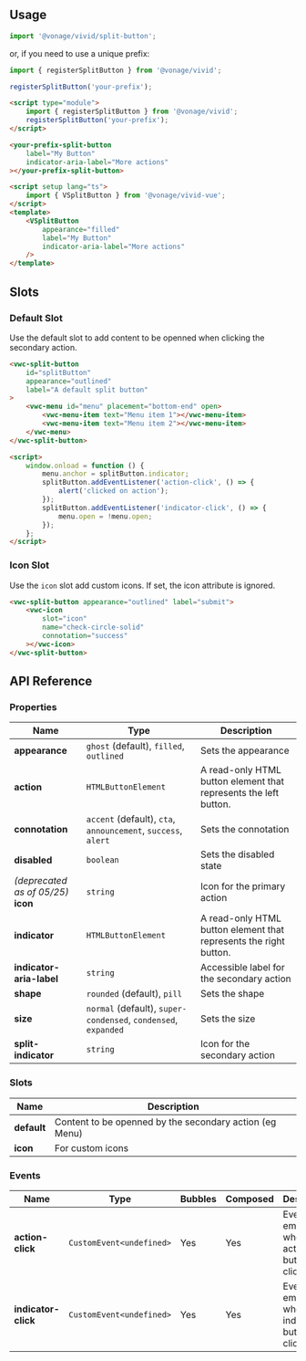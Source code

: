 ## Usage

<vwc-tabs gutters="none">
<vwc-tab label="Web component"></vwc-tab>
<vwc-tab-panel>

```js
import '@vonage/vivid/split-button';
```

or, if you need to use a unique prefix:

```js
import { registerSplitButton } from '@vonage/vivid';

registerSplitButton('your-prefix');
```

```html preview
<script type="module">
	import { registerSplitButton } from '@vonage/vivid';
	registerSplitButton('your-prefix');
</script>

<your-prefix-split-button
	label="My Button"
	indicator-aria-label="More actions"
></your-prefix-split-button>
```

</vwc-tab-panel>
<vwc-tab label="Vue"></vwc-tab>
<vwc-tab-panel>

```html
<script setup lang="ts">
	import { VSplitButton } from '@vonage/vivid-vue';
</script>
<template>
	<VSplitButton
		appearance="filled"
		label="My Button"
		indicator-aria-label="More actions"
	/>
</template>
```

</vwc-tab-panel>
</vwc-tabs>

## Slots

### Default Slot

Use the default slot to add content to be openned when clicking the secondary action.

```html preview 180px
<vwc-split-button
	id="splitButton"
	appearance="outlined"
	label="A default split button"
>
	<vwc-menu id="menu" placement="bottom-end" open>
		<vwc-menu-item text="Menu item 1"></vwc-menu-item>
		<vwc-menu-item text="Menu item 2"></vwc-menu-item>
	</vwc-menu>
</vwc-split-button>

<script>
	window.onload = function () {
		menu.anchor = splitButton.indicator;
		splitButton.addEventListener('action-click', () => {
			alert('clicked on action');
		});
		splitButton.addEventListener('indicator-click', () => {
			menu.open = !menu.open;
		});
	};
</script>
```

### Icon Slot

Use the `icon` slot add custom icons. If set, the icon attribute is ignored.

```html preview
<vwc-split-button appearance="outlined" label="submit">
	<vwc-icon
		slot="icon"
		name="check-circle-solid"
		connotation="success"
	></vwc-icon>
</vwc-split-button>
```

## API Reference

### Properties

<div class="table-wrapper">

| Name                                   | Type                                                           | Description                                                       |
| -------------------------------------- | -------------------------------------------------------------- | ----------------------------------------------------------------- |
| **appearance**                         | `ghost` (default), `filled`, `outlined`                        | Sets the appearance                                               |
| **action**                             | `HTMLButtonElement`                                            | A read-only HTML button element that represents the left button.  |
| **connotation**                        | `accent` (default), `cta`, `announcement`, `success`, `alert`  | Sets the connotation                                              |
| **disabled**                           | `boolean`                                                      | Sets the disabled state                                           |
| _(deprecated as of 05/25)_<br>**icon** | `string`                                                       | Icon for the primary action                                       |
| **indicator**                          | `HTMLButtonElement`                                            | A read-only HTML button element that represents the right button. |
| **indicator-aria-label**               | `string`                                                       | Accessible label for the secondary action                         |
| **shape**                              | `rounded` (default), `pill`                                    | Sets the shape                                                    |
| **size**                               | `normal` (default), `super-condensed`, `condensed`, `expanded` | Sets the size                                                     |
| **split-indicator**                    | `string`                                                       | Icon for the secondary action                                     |

</div>

### Slots

<div class="table-wrapper">

| Name        | Description                                             |
| ----------- | ------------------------------------------------------- |
| **default** | Content to be openned by the secondary action (eg Menu) |
| **icon**    | For custom icons                                        |

</div>

### Events

<div class="table-wrapper">

| Name                | Type                     | Bubbles | Composed | Description                                        |
| ------------------- | ------------------------ | ------- | -------- | -------------------------------------------------- |
| **action-click**    | `CustomEvent<undefined>` | Yes     | Yes      | Event emitted when the action button is clicked    |
| **indicator-click** | `CustomEvent<undefined>` | Yes     | Yes      | Event emitted when the indicator button is clicked |

</div>
